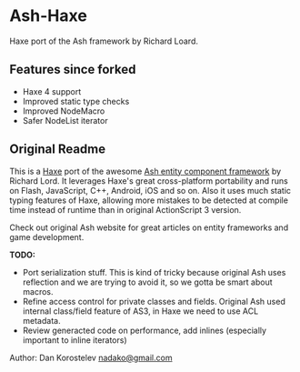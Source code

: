 # Ash-Haxe

Haxe port of the Ash framework by Richard Loard.

## Features since forked

 * Haxe 4 support
 * Improved static type checks
 * Improved NodeMacro
 * Safer NodeList iterator

## Original Readme

This is a [Haxe](http://haxe.org/) port of the awesome [Ash entity component framework](http://www.ashframework.org/) by Richard Lord.
It leverages Haxe's great cross-platform portability and runs on Flash, JavaScript, C++, Android, iOS and so on.
Also it uses much static typing features of Haxe, allowing more mistakes to be detected at compile time instead
of runtime than in original ActionScript 3 version.

Check out original Ash website for great articles on entity frameworks and game development.

**TODO:**

 * Port serialization stuff. This is kind of tricky because original Ash uses reflection and we are trying to avoid it, so we gotta be smart about macros.
 * Refine access control for private classes and fields. Original Ash used internal class/field feature of AS3, in Haxe we need to use ACL metadata.
 * Review generacted code on performance, add inlines (especially important to inline iterators)

Author: Dan Korostelev <nadako@gmail.com>
